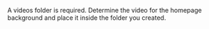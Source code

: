 A videos folder is required. Determine the video for the homepage background and place it inside the folder you created.
